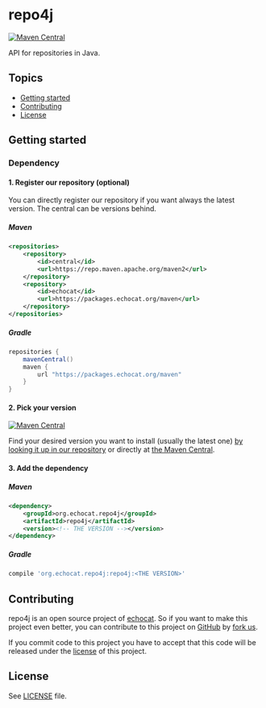 # repo4j

[![Maven Central](https://maven-badges.herokuapp.com/maven-central/org.echocat.repo4j/repo4j/badge.svg)](https://maven-badges.herokuapp.com/maven-central/org.echocat.repo4j/repo4j)

API for repositories in Java.

## Topics

* [Getting started](#getting-started)
* [Contributing](#contributing)
* [License](#license)

## Getting started

### Dependency

#### 1. Register our repository (optional)

You can directly register our repository if you want always the latest version. The central can be versions behind.

##### Maven

```xml
<repositories>
    <repository>
        <id>central</id>
        <url>https://repo.maven.apache.org/maven2</url>
    </repository>
    <repository>
        <id>echocat</id>
        <url>https://packages.echocat.org/maven</url>
    </repository>
</repositories>
```

##### Gradle

```groovy
repositories {
    mavenCentral()
    maven {
        url "https://packages.echocat.org/maven"
    }
}
```

#### 2. Pick your version


[![Maven Central](https://maven-badges.herokuapp.com/maven-central/org.echocat.repo4j/repo4j/badge.svg)](https://maven-badges.herokuapp.com/maven-central/org.echocat.repo4j/repo4j)

Find your desired version you want to install (usually the latest one) [by looking it up in our repository](https://github.com/echocat/repo4j/packages/) or directly at [the Maven Central](http://search.maven.org/#search|ga|1|g:org.echocat.repo4j%20AND%20a:repo4j).

#### 3. Add the dependency

##### Maven

```xml 
<dependency>
    <groupId>org.echocat.repo4j</groupId>
    <artifactId>repo4j</artifactId>
    <version><!-- THE VERSION --></version>
</dependency>
```

##### Gradle

```groovy
compile 'org.echocat.repo4j:repo4j:<THE VERSION>'
```


## Contributing

repo4j is an open source project of [echocat](https://echocat.org). So if you want to make this project even better, you can
contribute to this project on [GitHub](https://github.com/echocat/repo4j) by
[fork us](https://github.com/echocat/repo4j/fork).

If you commit code to this project you have to accept that this code will be released under the [license](#license) of this project.

## License

See [LICENSE](LICENSE) file.
